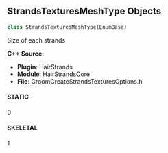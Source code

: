 ## StrandsTexturesMeshType Objects

```python
class StrandsTexturesMeshType(EnumBase)
```

Size of each strands

**C++ Source:**

- **Plugin**: HairStrands
- **Module**: HairStrandsCore
- **File**: GroomCreateStrandsTexturesOptions.h

<a id="unreal.StrandsTexturesMeshType.STATIC"></a>

#### STATIC

0

<a id="unreal.StrandsTexturesMeshType.SKELETAL"></a>

#### SKELETAL

1

<a id="unreal.OpenCVArucoDictionary"></a>